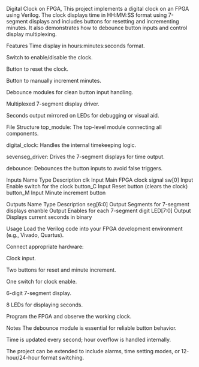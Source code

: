 Digital Clock on FPGA,
This project implements a digital clock on an FPGA using Verilog. The clock displays time in HH:MM:SS format using 7-segment displays and includes buttons for resetting and incrementing minutes.
It also demonstrates how to debounce button inputs and control display multiplexing.

Features
Time display in hours:minutes:seconds format.

Switch to enable/disable the clock.

Button to reset the clock.

Button to manually increment minutes.

Debounce modules for clean button input handling.

Multiplexed 7-segment display driver.

Seconds output mirrored on LEDs for debugging or visual aid.

File Structure
top_module: The top-level module connecting all components.

digital_clock: Handles the internal timekeeping logic.

sevenseg_driver: Drives the 7-segment displays for time output.

debounce: Debounces the button inputs to avoid false triggers.

Inputs
Name	       Type	     Description
clk	         Input	   Main FPGA clock signal
sw[0]	       Input	   Enable switch for the clock
button_C	   Input	   Reset button (clears the clock)
button_M	   Input	   Minute increment button

Outputs
Name	       Type	     Description
seg[6:0]	   Output	   Segments for 7-segment displays
enanble	     Output	   Enables for each 7-segment digit
LED[7:0]	   Output	   Displays current seconds in binary

Usage
Load the Verilog code into your FPGA development environment (e.g., Vivado, Quartus).

Connect appropriate hardware:

Clock input.

Two buttons for reset and minute increment.

One switch for clock enable.

6-digit 7-segment display.

8 LEDs for displaying seconds.

Program the FPGA and observe the working clock.

Notes
The debounce module is essential for reliable button behavior.

Time is updated every second; hour overflow is handled internally.

The project can be extended to include alarms, time setting modes, or 12-hour/24-hour format switching.
